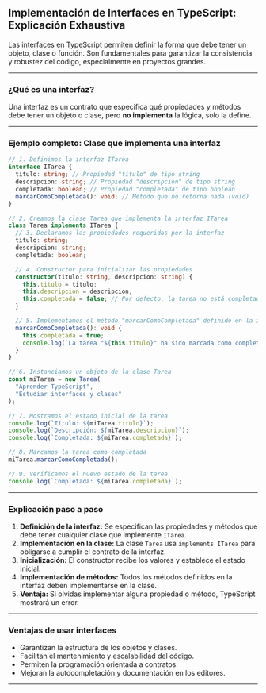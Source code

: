 ## Implementación de Interfaces en TypeScript: Explicación Exhaustiva

Las interfaces en TypeScript permiten definir la forma que debe tener un objeto, clase o función. Son fundamentales para garantizar la consistencia y robustez del código, especialmente en proyectos grandes.

---

### ¿Qué es una interfaz?

Una interfaz es un contrato que especifica qué propiedades y métodos debe tener un objeto o clase, pero **no implementa** la lógica, solo la define.

---

### Ejemplo completo: Clase que implementa una interfaz

```ts
// 1. Definimos la interfaz ITarea
interface ITarea {
  titulo: string; // Propiedad "titulo" de tipo string
  descripcion: string; // Propiedad "descripcion" de tipo string
  completada: boolean; // Propiedad "completada" de tipo boolean
  marcarComoCompletada(): void; // Método que no retorna nada (void)
}

// 2. Creamos la clase Tarea que implementa la interfaz ITarea
class Tarea implements ITarea {
  // 3. Declaramos las propiedades requeridas por la interfaz
  titulo: string;
  descripcion: string;
  completada: boolean;

  // 4. Constructor para inicializar las propiedades
  constructor(titulo: string, descripcion: string) {
    this.titulo = titulo;
    this.descripcion = descripcion;
    this.completada = false; // Por defecto, la tarea no está completada
  }

  // 5. Implementamos el método "marcarComoCompletada" definido en la interfaz
  marcarComoCompletada(): void {
    this.completada = true;
    console.log(`La tarea "${this.titulo}" ha sido marcada como completada.`);
  }
}

// 6. Instanciamos un objeto de la clase Tarea
const miTarea = new Tarea(
  "Aprender TypeScript",
  "Estudiar interfaces y clases"
);

// 7. Mostramos el estado inicial de la tarea
console.log(`Título: ${miTarea.titulo}`);
console.log(`Descripción: ${miTarea.descripcion}`);
console.log(`Completada: ${miTarea.completada}`);

// 8. Marcamos la tarea como completada
miTarea.marcarComoCompletada();

// 9. Verificamos el nuevo estado de la tarea
console.log(`Completada: ${miTarea.completada}`);
```

---

### Explicación paso a paso

1. **Definición de la interfaz:** Se especifican las propiedades y métodos que debe tener cualquier clase que implemente `ITarea`.
2. **Implementación en la clase:** La clase `Tarea` usa `implements ITarea` para obligarse a cumplir el contrato de la interfaz.
3. **Inicialización:** El constructor recibe los valores y establece el estado inicial.
4. **Implementación de métodos:** Todos los métodos definidos en la interfaz deben implementarse en la clase.
5. **Ventaja:** Si olvidas implementar alguna propiedad o método, TypeScript mostrará un error.

---

### Ventajas de usar interfaces

- Garantizan la estructura de los objetos y clases.
- Facilitan el mantenimiento y escalabilidad del código.
- Permiten la programación orientada a contratos.
- Mejoran la autocompletación y documentación en los editores.

---
